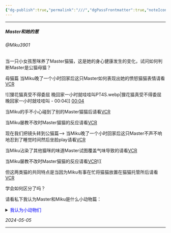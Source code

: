 ```yaml
---
{"dg-publish":true,"permalink":"///","dgPassFrontmatter":true,"noteIcon":""}
---
```



---

##### **Master和她的葱**
###### @Miku3901

当一只小女孩葱咪养了Master猫猫，这是她的身心健康发生的变化，试问如何判断Master是公猫母猫？

母猫篇
当Miku晚了一个小时回家后这只Master如何表现出她的愤怒猫猫表情请看[VCR](https://www.bilibili.com/video/BV1CH4y1N7Wr/?t=10)

 ![[狸花猫真受不得委屈 晚回家一小时就哇哇叫PT4S.webp\|狸花猫真受不得委屈 晚回家一小时就哇哇叫 - 00:04]] [00:04](https://www.bilibili.com/video/BV1CH4y1N7Wr/?t=4#t=4.00)

当Miku的手不小心碰到了别的Master猫猫后请看[VCR](https://www.bilibili.com/video/BV1uc411k7TB/?t=4.259277)

当Miku屡教不改时Master猫猫的反应请看[VCR](https://www.bilibili.com/video/BV1Je41167RG/?t=0.505113)



现在我们把镜头转到公猫篇-->
当Miku晚了一个小时回家后这只Master不声不响地忍到了睡觉时间然后坐脸play请看[VCR](https://www.bilibili.com/video/BV17s4y1i7jT/?t=18)

当Miku沾染了其他猫咪的味道Master试图覆盖气味导致的请看[VCR](https://www.bilibili.com/video/BV1io4y1v7yG/?t=71)

当Miku屡教不改时Master猫猫的反应请看[VCR](https://www.bilibili.com/video/BV1qz4y1d7eA/?t=351)![[

但这两类猫的共同特点是当因为Miku有事在忙将猫猫放置在猫猫托管所后请看[VCR](https://www.bilibili.com/video/BV1gG4y1575A/?t=16)

学会如何区分了吗？

请看私下我认为Master和Miku是什么小动物篇：

<details>  
<summary><font color=blue>我认为小动物们</font></summary>  
<p>猫猫篇：

缅因猫MasterX猫猫兔Miku

缅因猫MasterX布偶猫Miku

狗狗篇：

阿拉斯加犬MasterX马尔济斯犬Miku

比利时牧羊犬MasterX博美犬Miku

比利时牧羊犬MasterX比熊犬Miku

兔兔篇：

雷克斯兔MasterX荷兰垂耳兔Miku

雷克斯兔MasterX荷兰侏儒兔Miku


鸟鸟篇：

虎皮鹦鹉MasterX珍珠鸟Miku

孔雀MasterX孔雀Miku

鱼鱼篇：

虎鲨MasterX白鲸Miku</p>
</details>

*2024-05-05*

---
